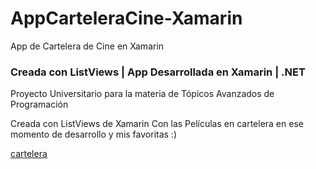 # AppCarteleraCine-Xamarin
App de Cartelera de Cine en Xamarin

### Creada con ListViews | App Desarrollada en Xamarin | .NET
  Proyecto Universitario para la materia de Tópicos Avanzados de Programación

Creada con ListViews de Xamarin
Con las Películas en cartelera en ese momento de desarrollo y mis favoritas :)

[cartelera](https://user-images.githubusercontent.com/39593984/197308060-b5d3c3bd-e3f3-4613-a078-ce214393e2f1.gif)

